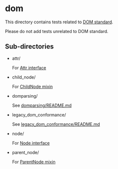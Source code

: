 # dom

This directory contains tests related to [DOM standard](https://dom.spec.whatwg.org/).

Please do not add tests unrelated to DOM standard.

## Sub-directories

*   attr/

    For [Attr interface](https://dom.spec.whatwg.org/#interface-attr)

*   child_node/

    For [ChildNode mixin](https://dom.spec.whatwg.org/#interface-childnode)

*   domparsing/

    See [domparsing/README.md](domparsing/README.md)

*   legacy_dom_conformance/

    See [legacy_dom_conformance/README.md](legacy_dom_conformance/README.md)

*   node/

    For [Node interface](https://dom.spec.whatwg.org/#interface-node)

*   parent_node/

    For [ParentNode mixin](https://dom.spec.whatwg.org/#interface-parentnode)
